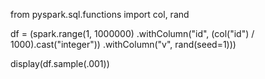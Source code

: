 from pyspark.sql.functions import col, rand

df = (spark.range(1, 1000000)
      .withColumn("id", (col("id") / 1000).cast("integer"))
      .withColumn("v", rand(seed=1)))

display(df.sample(.001))


